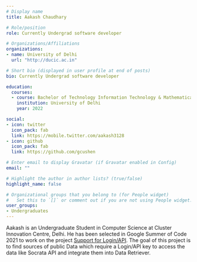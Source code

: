 ```yaml
---
# Display name
title: Aakash Chaudhary

# Role/position
role: Currently Undergrad software developer

# Organizations/Affiliations
organizations:
- name: University of Delhi
  url: "http://ducic.ac.in"

# Short bio (displayed in user profile at end of posts)
bio: Currently Undergrad software developer

education:
  courses:
  - course: Bachelor of Technology Information Technology & Mathematical Innovations
    institution: University of Delhi
    year: 2022

social:
- icon: twitter
  icon_pack: fab
  link: https://mobile.twitter.com/aakash3128
- icon: github
  icon_pack: fab
  link: https://github.com/gcushen

# Enter email to display Gravatar (if Gravatar enabled in Config)
email: ""

# Highlight the author in author lists? (true/false)
highlight_name: false

# Organizational groups that you belong to (for People widget)
#   Set this to `[]` or comment out if you are not using People widget.
user_groups:
- Undergraduates
---
```


Aakash is an Undergraduate Student in Computer Science at Cluster Innovation Centre, Delhi. He has been selected in Google Summer of Code 2021 to work on the project [Support for Login/API](https://summerofcode.withgoogle.com/projects/#4609055466717184). The goal of this project is to find sources of public Data which require a Login/API key to access the data like Socrata API and integrate them into Data Retriever.

